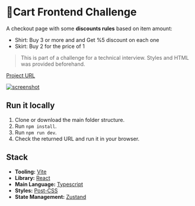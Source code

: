 # 🛒Cart Frontend Challenge
A checkout page with some **discounts rules** based on item amount:
- Shirt: Buy 3 or more and and Get %5 discount on each one
- Skirt: Buy 2 for the price of 1

> This is part of a challenge for a technical interview. Styles and HTML was provided beforehand.

[Project URL ](https://cart-challenge.vercel.app/)

[![screenshot](http://ivanmuller.me/images/cart-challenge.jpg)](https://cart-challenge.vercel.app/)

## Run it locally
1) Clone or download the main folder structure.
2) Run `npm install`.
3) Run `npm run dev`.
4) Check the returned URL and run it in your browser.

## Stack
- **Tooling:** [Vite](https://vitejs.dev/)
- **Library:** [React](https://reactjs.org/)
- **Main Language:** [Typescript](https://www.typescriptlang.org/)
- **Styles:** [Post-CSS](https://postcss.org/)
- **State Management:** [Zustand](https://zustand.surge.sh/)
